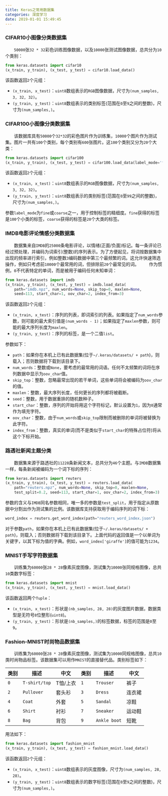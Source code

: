 ```yaml
---
title: Keras之常用数据集
categories: 深度学习
date: 2019-01-01 15:49:45
---
```

### CIFAR10小图像分类数据集

&emsp;&emsp;`50000`张`32 * 32`彩色训练图像数据，以及`10000`张测试图像数据，总共分为`10`个类别：<!--more-->

``` python
from keras.datasets import cifar10
(x_train, y_train), (x_test, y_test) = cifar10.load_data()
```

该函数返回`2`个元组：

- `(x_train, x_test)`：`uint8`数组表示的`RGB`图像数据，尺寸为`(num_samples, 3, 32, 32)`。
- `(y_train, y_test)`：`uint8`数组表示的类别标签(范围在`0`至`9`之间的整数)，尺寸为`(num_samples,)`。

### CIFAR100小图像分类数据集

&emsp;&emsp;该数据库具有`50000`个`32*32`的彩色图片作为训练集，`10000`个图片作为测试集。图片一共有`100`个类别，每个类别有`600`张图片。这`100`个类别又分为`20`个大类：

``` python
from keras.datasets import cifar100
(x_train, y_train), (x_test, y_test) = cifar100.load_data(label_mode='fine')
```

该函数返回`2`个元组：

- `(x_train, x_test)`：`uint8`数组表示的`RGB`图像数据，尺寸为`(num_samples, 3, 32, 32)`。
- `(y_train, y_test)`：`uint8`数组表示的类别标签(范围在`0`至`99`之间的整数)，尺寸为`(num_samples,)`。

参数`label_mode`为`fine`或`coarse`之一，用于控制标签的精细度。`fine`获得的标签是`100`个小类的标签，`coarse`获得的标签是`20`个大类的标签。

### IMDB电影评论情感分类数据集

&emsp;&emsp;数据集来自`IMDB`的`25000`条电影评论，以情绪(正面/负面)标记。每一条评论已经过预处理，并编码为词索引(整数)的序列表示。为了方便起见，将词按数据集中出现的频率进行索引，例如整数`3`编码数据中第三个最频繁的词。这允许快速筛选操作，例如只考虑前`10000`个最常用的词，但排除前`20`个最常见的词。
&emsp;&emsp;作为惯例，`0`不代表特定的单词，而是被用于编码任何未知单词：

``` python
from keras.datasets import imdb
(x_train, y_train), (x_test, y_test) = imdb.load_data(
    path="imdb.npz", num_words=None, skip_top=0, maxlen=None,
    seed=113, start_char=1, oov_char=2, index_from=3)
```

该函数返回`2`个元组：

- `(x_train, x_test)`：序列的列表，即词索引的列表。如果指定了`num_words`参数，则可能的最大索引值是`(num_words - 1)`；如果指定了`maxlen`参数，则可能的最大序列长度为`maxlen`。
- `(y_train, y_test)`：序列的标签，是一个二值`list`。

参数如下：

- `path`：如果你在本机上已有此数据集(位于`~/.keras/datasets/ + path`)，则载入；否则数据将下载到该目录下。
- `num_words`：整数或`None`，要考虑的最常用的词语。任何不太频繁的词将在序列数据中显示为`oov_char`值。
- `skip_top`：整数，忽略最常出现的若干单词，这些单词将会被编码为`oov_char`的值。
- `maxlen`：整数，最大序列长度，任何更长的序列都将被截断。
- `seed`：整数，用于数据重排的随机数种子。
- `start_char`：整数，序列的开始将用这个字符标记，默认设置为`1`，因为`0`通常作为填充字符。
- `oov_char`：整数，由于`num_words`或`skip_top`限制而被删除的单词将被替换为此字符。
- `index_from`：整数，真实的单词(而不是类似于`start_char`的特殊占位符)将从这个下标开始。

### 路透社新闻主题分类

&emsp;&emsp;数据集来源于路透社的`11228`条新闻文本，总共分为`46`个主题。与`IMDB`数据集一样，每条新闻被编码为一个词下标的序列：

``` python
from keras.datasets import reuters
(x_train, y_train), (x_test, y_test) = reuters.load_data(
    path="reuters.npz", num_words=None, skip_top=0, maxlen=None,
    test_split=0.2, seed=113, start_char=1, oov_char=2, index_from=3)
```

参数的含义与`IMDB`同名参数相同，唯一多的参数是`test_split`，用于指定从原数据中分割出作为测试集的比例。该数据库支持获取用于编码序列的词下标：

``` python
word_index = reuters.get_word_index(path="reuters_word_index.json")
```

对于参数`path`，如果你在本机上已有此数据集(位于`~/.keras/datasets/ + path`)，则载入；否则数据将下载到该目录下。上面代码的返回值是一个以单词为关键字，以其下标为值的字典。例如，`word_index['giraffe']`的值可能为`1234`。

### MNIST手写字符数据集

&emsp;&emsp;训练集为`60000`张`28 * 28`像素灰度图像，测试集为`10000`张同规格图像，总共`10`类数字标签：

``` python
from keras.datasets import mnist
(x_train, y_train), (x_test, y_test) = mnist.load_data()
```

该函数返回两个`Tuple`：

- `(x_train, x_test)`：形状是`(nb_samples, 28, 28)`的灰度图片数据，数据类型是无符号`8`位整形(`uint8`)。
- `(y_train, y_test)`：形状是`(nb_samples,)`的标签数据，标签的范围是`0`至`9`。

### Fashion-MNIST时尚物品数据集

&emsp;&emsp;训练集为`60000`张`28 * 28`像素灰度图像，测试集为`10000`同规格图像，总共`10`类时尚物品标签。该数据集可以用作`MNIST`的直接替代品。类别标签如下：

类别 | 描述          | 中文     | 类别 | 描述          | 中文
----|---------------|----------|------|--------------|------
`0` | `T-shirt/top` | T恤/上衣 | `1` | `Trouser`     | 裤子
`2` | `Pullover`    | 套头衫   | `3` | `Dress`       | 连衣裙
`4` | `Coat`        | 外套     | `5` | `Sandal`      | 凉鞋
`6` | `Shirt`       | 衬衫     | `7` | `Sneaker`     | 运动鞋
`8` | `Bag`         | 背包     | `9` | `Ankle boot`  | 短靴

用法如下：

``` python
from keras.datasets import fashion_mnist
(x_train, y_train), (x_test, y_test) = fashion_mnist.load_data()
```

该函数返回`2`个元组：

- `(x_train, x_test)`：`uint8`数组表示的灰度图像，尺寸为`(num_samples, 28, 28)`。
- `(y_train, y_test)`：`uint8`数组表示的数字标签(范围在`0`至`9`之间的整数)，尺寸为`(num_samples,)`。